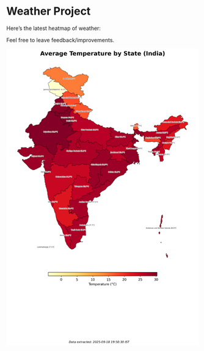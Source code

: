 # Weather Project

Here’s the latest heatmap of weather:

Feel free to leave feedback/improvements.

![India Heatmap](docs/assets/india_heatmap.png?v=CC1530)
